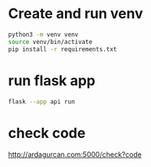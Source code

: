 # Create and run venv
```bash
python3 -m venv venv
source venv/bin/activate
pip install -r requirements.txt
```

# run flask app
```bash
flask --app api run
```

# check code
http://ardagurcan.com:5000/check?code